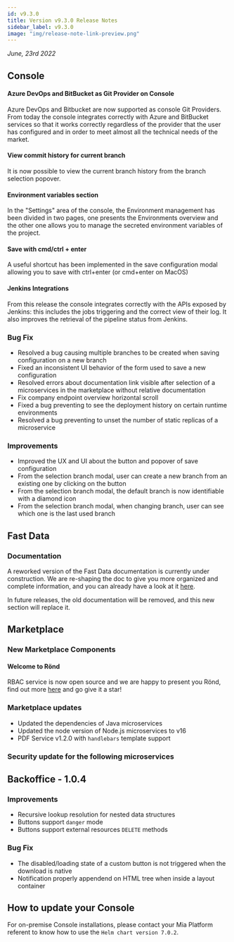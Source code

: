 ```yaml
---
id: v9.3.0
title: Version v9.3.0 Release Notes
sidebar_label: v9.3.0
image: "img/release-note-link-preview.png"
---
```


_June, 23rd 2022_

## Console

#### Azure DevOps and BitBucket as Git Provider on Console

Azure DevOps and Bitbucket are now supported as console Git Providers. From today the console integrates correctly with Azure and BitBucket services so that it works correctly regardless of the provider that the user has configured and in order to meet almost all the technical needs of the market.

#### View commit history for current branch

It is now possible to view the current branch history from the branch selection popover.

#### Environment variables section

In the "Settings" area of the console, the Environment management has been divided in two pages, one presents the Environments overview and the other one allows you to manage the secreted environment variables of the project.

#### Save with cmd/ctrl + enter

A useful shortcut has been implemented in the save configuration modal allowing you to save with ctrl+enter (or cmd+enter on MacOS)

#### Jenkins Integrations

From this release the console integrates correctly with the APIs exposed by Jenkins: this includes the jobs triggering and the correct view of their log. It also improves the retrieval of the pipeline status from Jenkins.

### Bug Fix

- Resolved a bug causing multiple branches to be created when saving configuration on a new branch
- Fixed an inconsistent UI behavior of the form used to save a new configuration
- Resolved errors about documentation link visible after selection of a microservices in the marketplace without relative documentation
- Fix company endpoint overview horizontal scroll
- Fixed a bug preventing to see the deployment history on certain runtime environments
- Resolved a bug preventing to unset the number of static replicas of a microservice

### Improvements
 
- Improved the UX and UI about the button and popover of save configuration
- From the selection branch modal, user can create a new branch from an existing one by clicking on the button
- From the selection branch modal, the default branch is now identifiable with a diamond icon
- From the selection branch modal, when changing branch, user can see which one is the last used branch

## Fast Data

### Documentation

A reworked version of the Fast Data documentation is currently under construction. We are re-shaping the doc to give you more organized and complete information, and you can already have a look at it [here](../../fast_data/reworked_doc/what_is_fast_data).

In future releases, the old documentation will be removed, and this new section will replace it.

## Marketplace

### New Marketplace Components

#### Welcome to Rönd

RBAC service is now open source and we are happy to present you Rönd, find out more [here](https://github.com/rond-authz/rond) and go give it a star!

### Marketplace updates

- Updated the dependencies of Java microservices 
- Updated the node version of Node.js microservices to v16
- PDF Service v1.2.0 with `handlebars` template support


### Security update for the following microservices

## Backoffice - 1.0.4

### Improvements

 - Recursive lookup resolution for nested data structures
 - Buttons support `danger` mode
 - Buttons support external resources `DELETE` methods

### Bug Fix

 - The disabled/loading state of a custom button is not triggered when the download is native
 - Notification properly appendend on HTML tree when inside a layout container

## How to update your Console

For on-premise Console installations, please contact your Mia Platform referent to know how to use the `Helm chart version 7.0.2`.
